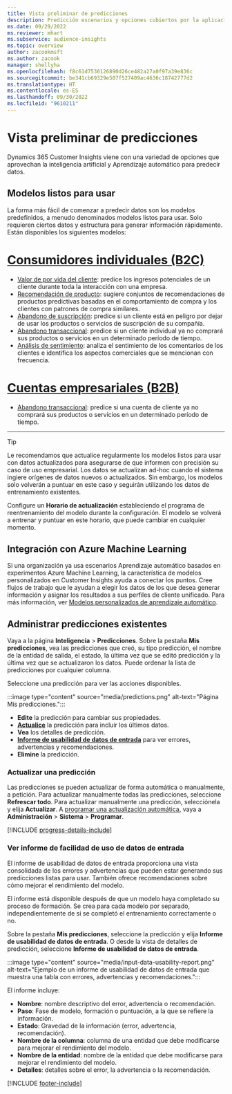 ```yaml
---
title: Vista preliminar de predicciones
description: Predicción escenarios y opciones cubiertos por la aplicación Dynamics 365 Customer Insights.
ms.date: 09/29/2022
ms.reviewer: mhart
ms.subservice: audience-insights
ms.topic: overview
author: zacookmsft
ms.author: zacook
manager: shellyha
ms.openlocfilehash: f8c61d7530126890d26ce482a27a0f97a39e836c
ms.sourcegitcommit: be341cb69329e507f527409ac4636c18742777d2
ms.translationtype: HT
ms.contentlocale: es-ES
ms.lasthandoff: 09/30/2022
ms.locfileid: "9610211"
---
```

# <a name="predictions-overview"></a>Vista preliminar de predicciones

Dynamics 365 Customer Insights viene con una variedad de opciones que aprovechan la inteligencia artificial y Aprendizaje automático para predecir datos.

## <a name="out-of-box-models"></a>Modelos listos para usar

La forma más fácil de comenzar a predecir datos son los modelos predefinidos, a menudo denominados modelos listos para usar. Solo requieren ciertos datos y estructura para generar información rápidamente. Están disponibles los siguientes modelos:

# <a name="individual-consumers-b-to-c"></a>[Consumidores individuales (B2C)](#tab/b2c)

- [Valor de por vida del cliente](predict-customer-lifetime-value.md): predice los ingresos potenciales de un cliente durante toda la interacción con una empresa.
- [Recomendación de producto](predict-product-recommendation.md): sugiere conjuntos de recomendaciones de productos predictivas basadas en el comportamiento de compra y los clientes con patrones de compra similares.
- [Abandono de suscripción](predict-subscription-churn.md): predice si un cliente está en peligro por dejar de usar los productos o servicios de suscripción de su compañía.
- [Abandono transaccional](predict-transactional-churn.md): predice si un cliente individual ya no comprará sus productos o servicios en un determinado período de tiempo.
- [Análisis de sentimiento](sentiment-analysis.md): analiza el sentimiento de los comentarios de los clientes e identifica los aspectos comerciales que se mencionan con frecuencia.

# <a name="business-accounts-b-to-b"></a>[Cuentas empresariales (B2B)](#tab/b2b)

- [Abandono transaccional](predict-transactional-churn.md): predice si una cuenta de cliente ya no comprará sus productos o servicios en un determinado período de tiempo.

---

> [!TIP]
> Le recomendamos que actualice regularmente los modelos listos para usar con datos actualizados para asegurarse de que informen con precisión su caso de uso empresarial. Los datos se actualizan ad-hoc cuando el sistema ingiere orígenes de datos nuevos o actualizados. Sin embargo, los modelos solo volverán a puntuar en este caso y seguirán utilizando los datos de entrenamiento existentes.
>
> Configure un **Horario de actualización** estableciendo el programa de reentrenamiento del modelo durante la configuración. El modelo se volverá a entrenar y puntuar en este horario, que puede cambiar en cualquier momento.

## <a name="azure-machine-learning-integration"></a>Integración con Azure Machine Learning

Si una organización ya usa escenarios Aprendizaje automático basados en experimentos Azure Machine Learning, la característica de modelos personalizados en Customer Insights ayuda a conectar los puntos. Cree flujos de trabajo que le ayudan a elegir los datos de los que desea generar información y asignar los resultados a sus perfiles de cliente unificado. Para más información, ver [Modelos personalizados de aprendizaje automático](custom-models.md).

## <a name="manage-existing-predictions"></a>Administrar predicciones existentes

Vaya a la página **Inteligencia** > **Predicciones**. Sobre la pestaña **Mis predicciones**, vea las predicciones que creó, su tipo predicción, el nombre de la entidad de salida, el estado, la última vez que se editó predicción y la última vez que se actualizaron los datos. Puede ordenar la lista de predicciones por cualquier columna.

Seleccione una predicción para ver las acciones disponibles.

:::image type="content" source="media/predictions.png" alt-text="Página Mis predicciones.":::

- **Edite** la predicción para cambiar sus propiedades.
- [**Actualice**](#refresh-a-prediction) la predicción para incluir los últimos datos.
- **Vea** los detalles de predicción.
- [**Informe de usabilidad de datos de entrada**](#view-the-input-data-usability-report) para ver errores, advertencias y recomendaciones.
- **Elimine** la predicción.

### <a name="refresh-a-prediction"></a>Actualizar una predicción

Las predicciones se pueden actualizar de forma automática o manualmente, a petición. Para actualizar manualmente todas las predicciones, seleccione **Refrescar todo**. Para actualizar manualmente una predicción, selecciónela y elija **Actualizar**. A [programar una actualización automática](schedule-refresh.md), vaya a **Administración** > **Sistema** > **Programar**.

[!INCLUDE [progress-details-include](includes/progress-details-pane.md)]

### <a name="view-the-input-data-usability-report"></a>Ver informe de facilidad de uso de datos de entrada

El informe de usabilidad de datos de entrada proporciona una vista consolidada de los errores y advertencias que pueden estar generando sus predicciones listas para usar. También ofrece recomendaciones sobre cómo mejorar el rendimiento del modelo.

El informe está disponible después de que un modelo haya completado su proceso de formación. Se crea para cada modelo por separado, independientemente de si se completó el entrenamiento correctamente o no.

Sobre la pestaña **Mis predicciones**, seleccione la predicción y elija **Informe de usabilidad de datos de entrada**. O desde la vista de detalles de predicción, seleccione **Informe de usabilidad de datos de entrada**.

:::image type="content" source="media/input-data-usability-report.png" alt-text="Ejemplo de un informe de usabilidad de datos de entrada que muestra una tabla con errores, advertencias y recomendaciones.":::

El informe incluye:

- **Nombre**: nombre descriptivo del error, advertencia o recomendación.
- **Paso**: Fase de modelo, formación o puntuación, a la que se refiere la información.
- **Estado**: Gravedad de la información (error, advertencia, recomendación).
- **Nombre de la columna**: columna de una entidad que debe modificarse para mejorar el rendimiento del modelo.
- **Nombre de la entidad**: nombre de la entidad que debe modificarse para mejorar el rendimiento del modelo.
- **Detalles**: detalles sobre el error, la advertencia o la recomendación.

[!INCLUDE [footer-include](includes/footer-banner.md)]
